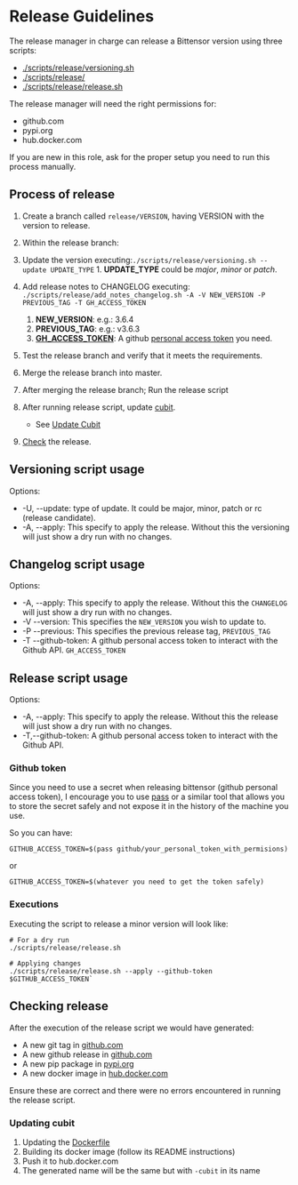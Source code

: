 # Release Guidelines

The release manager in charge can release a Bittensor version using three scripts:
  - [./scripts/release/versioning.sh](./scripts/release/versioning.sh)
  - [./scripts/release/](./scripts/release/add_notes_changelog.sh)
  - [./scripts/release/release.sh](./scripts/release/release.sh)

The release manager will need the right permissions for:
  - github.com
  - pypi.org
  - hub.docker.com

If you are new in this role, ask for the proper setup you need to run this process manually.

## Process of release

1. Create a branch called `release/VERSION`, having VERSION with the version to release.
1. Within the release branch:
  1. Update the version executing:`./scripts/release/versioning.sh --update UPDATE_TYPE`
    1. **UPDATE_TYPE** could be *major*, *minor* or *patch*.
  1. Add release notes to CHANGELOG executing: `./scripts/release/add_notes_changelog.sh -A -V NEW_VERSION -P PREVIOUS_TAG -T GH_ACCESS_TOKEN`
        1. **NEW_VERSION**: e.g.: 3.6.4
        1. **PREVIOUS_TAG**: e.g.: v3.6.3
        1. [**GH_ACCESS_TOKEN**](#Github-token): A github [personal access token](https://docs.github.com/en/enterprise-server@3.4/authentication/keeping-your-account-and-data-secure/creating-a-personal-access-token) you need. 

1. Test the release branch and verify that it meets the requirements.
1. Merge the release branch into master.
1. After merging the release branch; Run the release script
1. After running release script, update [cubit](https://github.com/opentensor/cubit).
    - See [Update Cubit](#Update-Cubit)
1. [Check](#Checking-release) the release.


## Versioning script usage

Options:
  - -U, --update: type of update. It could be major, minor, patch or rc (release candidate).
  - -A, --apply: This specify to apply the release. Without this the versioning will just show a dry run with no changes.

## Changelog script usage

Options:
  - -A, --apply: This specify to apply the release. Without this the `CHANGELOG` will just show a dry run with no changes.
  - -V --version: This specifies the `NEW_VERSION` you wish to update to.
  - -P --previous: This specifies the previous release tag, `PREVIOUS_TAG`
  - -T --github-token: A github personal access token to interact with the Github API. `GH_ACCESS_TOKEN`

## Release script usage

Options:
  - -A, --apply: This specify to apply the release. Without this the release will just show a dry run with no changes.
  - -T,--github-token: A github personal access token to interact with the Github API.

### Github token

Since you need to use a secret when releasing bittensor (github personal access token), I encourage you to use [pass](https://www.passwordstore.org/) or a similar tool that allows you to store the secret safely and not expose it in the history of the machine you use.

So you can have:
```
GITHUB_ACCESS_TOKEN=$(pass github/your_personal_token_with_permisions)
```

or
```
GITHUB_ACCESS_TOKEN=$(whatever you need to get the token safely)
```

### Executions

Executing the script to release a minor version will look like:

```
# For a dry run
./scripts/release/release.sh
```

```
# Applying changes
./scripts/release/release.sh --apply --github-token $GITHUB_ACCESS_TOKEN`
```

## Checking release

After the execution of the release script we would have generated:
  - A new git tag in [github.com](https://github.com/opentensor/bittensor/tags)
  - A new github release in [github.com](https://github.com/opentensor/bittensor/releases)
  - A new pip package in [pypi.org](https://pypi.org/project/bittensor/#history)
  - A new docker image in [hub.docker.com](https://hub.docker.com/r/opentensorfdn/bittensor/tags)

Ensure these are correct and there were no errors encountered in running the release script.


### Updating cubit

1. Updating the [Dockerfile](https://github.com/opentensor/cubit/blob/master/docker/Dockerfile)
1. Building its docker image (follow its README instructions)
1. Push it to hub.docker.com
  1. The generated name will be the same but with `-cubit` in its name